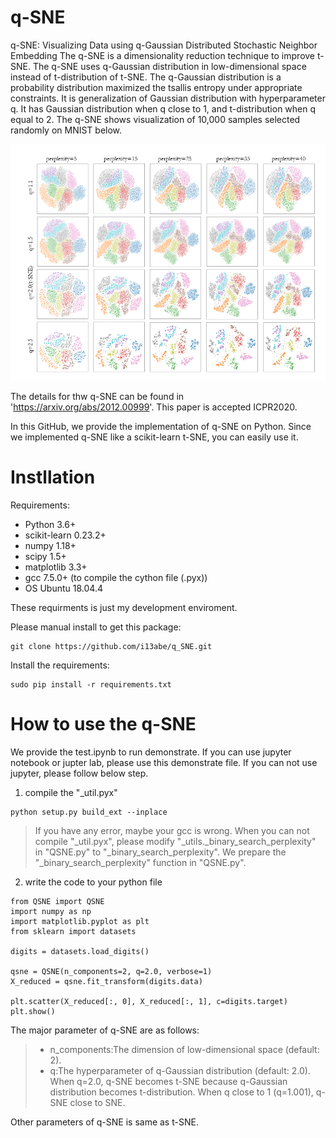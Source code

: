 # q-SNE
q-SNE: Visualizing Data using q-Gaussian Distributed Stochastic Neighbor Embedding
The q-SNE is a dimensionality reduction technique to improve t-SNE.
The q-SNE uses q-Gaussian distribution in low-dimensional space instead of t-distribution of t-SNE.
The q-Gaussian distribution is a probability distribution maximized the tsallis entropy under appropriate constraints.
It is generalization of Gaussian distribution with hyperparameter q.
It has Gaussian distribution when q close to 1, and t-distribution when q equal to 2.
The q-SNE shows visualization of 10,000 samples selected randomly on MNIST below.

<center><img src="qsne.png" width="512"></center>

The details for thw q-SNE can be found in 'https://arxiv.org/abs/2012.00999'.
This paper is accepted ICPR2020.

In this GitHub, we provide the implementation of q-SNE on Python.
Since we implemented q-SNE like a scikit-learn t-SNE, you can easily use it.

# Instllation
Requirements:
+ Python 3.6+
+ scikit-learn 0.23.2+
+ numpy 1.18+
+ scipy 1.5+
+ matplotlib 3.3+
+ gcc 7.5.0+ (to compile the cython file (.pyx))
+ OS Ubuntu 18.04.4

These requirments is just my development enviroment.

Please manual install to get this package:
```
git clone https://github.com/i13abe/q_SNE.git
```

Install the requirements:
```
sudo pip install -r requirements.txt
```

# How to use the q-SNE
We provide the test.ipynb to run demonstrate.
If you can use jupyter notebook or jupter lab, please use this demonstrate file.
If you can not use jupyter, please follow below step.

1. compile the "_util.pyx"
```
python setup.py build_ext --inplace
```

>If you have any error, maybe your gcc is wrong.
>When you can not compile "_util.pyx", please modify "_utils._binary_search_perplexity" in "QSNE.py" to "_binary_search_perplexity".
>We prepare the "_binary_search_perplexity" function in "QSNE.py".

2. write the code to your python file
```
from QSNE import QSNE
import numpy as np
import matplotlib.pyplot as plt
from sklearn import datasets

digits = datasets.load_digits()

qsne = QSNE(n_components=2, q=2.0, verbose=1)
X_reduced = qsne.fit_transform(digits.data)

plt.scatter(X_reduced[:, 0], X_reduced[:, 1], c=digits.target)
plt.show()
```
The major parameter of q-SNE are as follows:
>+ n_components:The dimension of low-dimensional space (default: 2).
>+ q:The hyperparameter of q-Gaussian distribution (default: 2.0). When q=2.0, q-SNE becomes t-SNE because q-Gaussian distribution becomes t-distribution. When q close to 1 (q=1.001), q-SNE close to SNE.

Other parameters of q-SNE is same as t-SNE.
